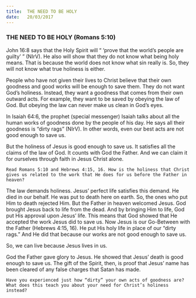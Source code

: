 ```yaml
---
title:  THE NEED TO BE HOLY
date:   20/03/2017
---
```


### THE NEED TO BE HOLY (Romans 5:10)

John 16:8 says that the Holy Spirit will “ ‘prove that the world’s people are guilty’ ” (NIrV). He also will show that they do not know what being holy means. That is because the world does not know what sin really is. So, they will not know what true holiness is either. 

People who have not given their lives to Christ believe that their own goodness and good works will be enough to save them. They do not want God’s holiness. Instead, they want a goodness that comes from their own outward acts. For example, they want to be saved by obeying the law of God. But obeying the law can never make us clean in God’s eyes. 

In Isaiah 64:6, the prophet (special messenger) Isaiah talks about all the human works of goodness done by the people of his day. He says all their goodness is “dirty rags” (NIrV). In other words, even our best acts are not good enough to save us. 

But the holiness of Jesus is good enough to save us. It satisfies all the claims of the law of God. It counts with God the Father. And we can claim it for ourselves through faith in Jesus Christ alone.

`Read Romans 5:10 and Hebrews 4:15, 16. How is the holiness that Christ gives us related to the work that He does for us before the Father in heaven?`

The law demands holiness. Jesus’ perfect life satisfies this demand. He died in our behalf. He was put to death here on earth. So, the ones who put Him to death rejected Him. But the Father in heaven welcomed Jesus. God brought Jesus back to life from the dead. And by bringing Him to life, God put His approval upon Jesus’ life. This means that God showed that He accepted the work Jesus did to save us. Now Jesus is our Go-Between with the Father (Hebrews 4:15, 16). He put His holy life in place of our “dirty rags.” And He did that because our works are not good enough to save us. 

So, we can live because Jesus lives in us.

God the Father gave glory to Jesus. He showed that Jesus’ death is good enough to save us. The gift of the Spirit, then, is proof that Jesus’ name has been cleared of any false charges that Satan has made. 

`Have you experienced just how “dirty” your own acts of goodness are? What does this teach you about your need for Christ’s holiness instead?`